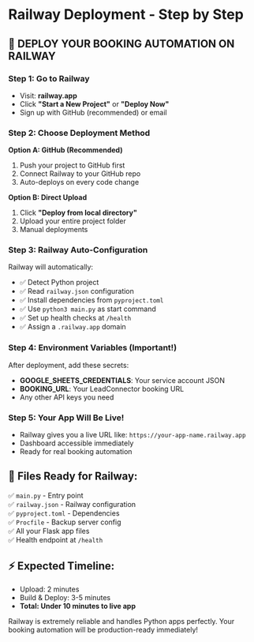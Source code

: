 # Railway Deployment - Step by Step

## 🚀 DEPLOY YOUR BOOKING AUTOMATION ON RAILWAY

### Step 1: Go to Railway
- Visit: **railway.app**
- Click **"Start a New Project"** or **"Deploy Now"**
- Sign up with GitHub (recommended) or email

### Step 2: Choose Deployment Method

**Option A: GitHub (Recommended)**
1. Push your project to GitHub first
2. Connect Railway to your GitHub repo
3. Auto-deploys on every code change

**Option B: Direct Upload**
1. Click **"Deploy from local directory"**
2. Upload your entire project folder
3. Manual deployments

### Step 3: Railway Auto-Configuration
Railway will automatically:
- ✅ Detect Python project
- ✅ Read `railway.json` configuration
- ✅ Install dependencies from `pyproject.toml`
- ✅ Use `python3 main.py` as start command
- ✅ Set up health checks at `/health`
- ✅ Assign a `.railway.app` domain

### Step 4: Environment Variables (Important!)
After deployment, add these secrets:
- **GOOGLE_SHEETS_CREDENTIALS**: Your service account JSON
- **BOOKING_URL**: Your LeadConnector booking URL
- Any other API keys you need

### Step 5: Your App Will Be Live!
- Railway gives you a live URL like: `https://your-app-name.railway.app`
- Dashboard accessible immediately
- Ready for real booking automation

## 📁 Files Ready for Railway:
✅ `main.py` - Entry point  
✅ `railway.json` - Railway configuration  
✅ `pyproject.toml` - Dependencies  
✅ `Procfile` - Backup server config  
✅ All your Flask app files  
✅ Health endpoint at `/health`  

## ⚡ Expected Timeline:
- Upload: 2 minutes
- Build & Deploy: 3-5 minutes
- **Total: Under 10 minutes to live app**

Railway is extremely reliable and handles Python apps perfectly. Your booking automation will be production-ready immediately!